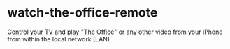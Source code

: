 # watch-the-office-remote
Control your TV and play "The Office" or any other video from your iPhone from within the local network (LAN)

